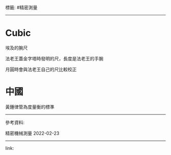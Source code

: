 標籤: #精密測量 

---

# Cubic

埃及的腕尺

法老王蓋金字塔時發明的尺，長度是法老王的手腕

月圓時會與法老王自己的尺比較校正

# 中國

黃鍾律管為度量衡的標準

---

參考資料:

精密機械測量 2022-02-23

---

link:

